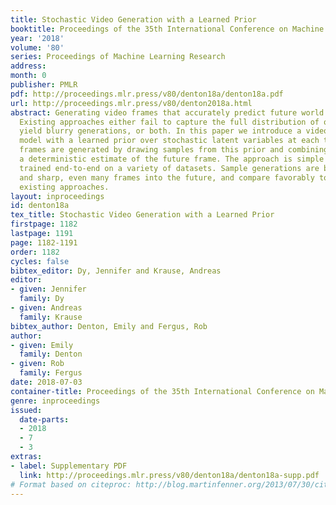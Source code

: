 ```yaml
---
title: Stochastic Video Generation with a Learned Prior
booktitle: Proceedings of the 35th International Conference on Machine Learning
year: '2018'
volume: '80'
series: Proceedings of Machine Learning Research
address: 
month: 0
publisher: PMLR
pdf: http://proceedings.mlr.press/v80/denton18a/denton18a.pdf
url: http://proceedings.mlr.press/v80/denton2018a.html
abstract: Generating video frames that accurately predict future world states is challenging.
  Existing approaches either fail to capture the full distribution of outcomes, or
  yield blurry generations, or both. In this paper we introduce a video generation
  model with a learned prior over stochastic latent variables at each time step. Video
  frames are generated by drawing samples from this prior and combining them with
  a deterministic estimate of the future frame. The approach is simple and easily
  trained end-to-end on a variety of datasets. Sample generations are both varied
  and sharp, even many frames into the future, and compare favorably to those from
  existing approaches.
layout: inproceedings
id: denton18a
tex_title: Stochastic Video Generation with a Learned Prior
firstpage: 1182
lastpage: 1191
page: 1182-1191
order: 1182
cycles: false
bibtex_editor: Dy, Jennifer and Krause, Andreas
editor:
- given: Jennifer
  family: Dy
- given: Andreas
  family: Krause
bibtex_author: Denton, Emily and Fergus, Rob
author:
- given: Emily
  family: Denton
- given: Rob
  family: Fergus
date: 2018-07-03
container-title: Proceedings of the 35th International Conference on Machine Learning
genre: inproceedings
issued:
  date-parts:
  - 2018
  - 7
  - 3
extras:
- label: Supplementary PDF
  link: http://proceedings.mlr.press/v80/denton18a/denton18a-supp.pdf
# Format based on citeproc: http://blog.martinfenner.org/2013/07/30/citeproc-yaml-for-bibliographies/
---
```

